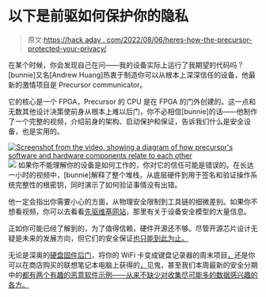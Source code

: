 # 以下是前驱如何保护你的隐私

> 原文:[https://hack aday . com/2022/08/06/heres-how-the-precursor-protected-your-privacy/](https://hackaday.com/2022/08/06/heres-how-the-precursor-protects-your-privacy/)

在某个时候，你会发现自己在问——我的设备实际上运行了我期望的代码吗？[bunnie]又名[Andrew Huang]热衷于制造你可以从根本上深深信任的设备，他最新的激情项目是 Precursor communicator。

它的核心是一个 FPGA，Precursor 的 CPU 是在 FPGA 的门外创建的。这一点和无数其他设计决策使前身从根本上难以后门，你不必相信[bunnie]的话——他制作了一个完整的视频，介绍前身的架构、启动保护和保证，告诉我们什么是安全设备，也是实用的。

[![Screenshot from the video, showing a diagram of how precursor's software and hardware components relate to each other](../Images/0ce3a6343cf4cec7ffef2bf5d7135677.png) ](https://hackaday.com/wp-content/uploads/2022/08/hadimg_precursor_breakdown_feat.png) [![](../Images/bf35d588195047f4fc2a6140f174bd92.png)](https://hackaday.com/wp-content/uploads/2022/08/precursortech_detail.png) 如果你不能理解你的设备是如何工作的，你对它的信任可能是错误的。在长达一小时的视频中，[bunnie]解释了整个堆栈，从底层硬件到用于签名和验证操作系统完整性的根密钥，同时演示了如何验证事情没有出错。

他一定会指出你需要小心的方面，从物理安全限制到工具链的细微差别。如果你不想看视频，你可以去看看[先驱维基网站](https://github.com/betrusted-io/betrusted-wiki/wiki)，那里有关于设备安全模型的大量信息。

正如你可能已经了解到的，为了值得信赖，硬件开源还不够。尽管开源芯片设计无疑是未来的发展方向，但它们的安全保证[也只能到此为止。](https://hackaday.com/2017/04/25/an-analog-charge-pump-fabrication-time-attack-compromises-a-processor/)

无论是深奥的[硬盘固件后门](https://hackaday.com/2013/12/30/hacking-and-philosophy-surveillance-state/)，将你的 WiFi 卡变成键盘记录器的周末项目[，](https://hackaday.com/2021/07/20/extracting-the-wifi-firmware-and-putting-back-a-keylogger/)还是你可以在商店购买的联想笔记本电脑上获得的[，](https://hackaday.com/2015/02/19/lenovo-shipped-pcs-with-spyware-that-breaks-https/)见鬼，甚至我们本周最新的安全分期中的[都有两个有趣的恶意软件示例——从来不缺少对收集尽可能多的数据感兴趣的各方。](https://hackaday.com/2022/07/29/this-week-in-security-symbiote-smart-locks-and-cosmicstrand/)